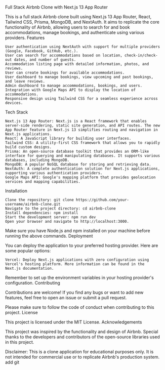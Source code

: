 Full Stack Airbnb Clone with Next.js 13 App Router

This is a full stack Airbnb clone built using Next.js 13 App Router, React, Tailwind CSS, Prisma, MongoDB, and NextAuth. It aims to replicate the core functionality of Airbnb, allowing users to search for and book accommodations, manage bookings, and authenticate using various providers.
Features

    User authentication using NextAuth with support for multiple providers (Google, Facebook, GitHub, etc.).
    User can search for accommodations based on location, check-in/check-out dates, and number of guests.
    Accommodation listing page with detailed information, photos, and reviews.
    User can create bookings for available accommodations.
    User dashboard to manage bookings, view upcoming and past bookings, and leave reviews.
    Admin dashboard to manage accommodations, bookings, and users.
    Integration with Google Maps API to display the location of accommodations.
    Responsive design using Tailwind CSS for a seamless experience across devices.

Tech Stack

    Next.js 13 App Router: Next.js is a React framework that enables server-side rendering, static site generation, and API routes. The new App Router feature in Next.js 13 simplifies routing and navigation in Next.js applications.
    React: A JavaScript library for building user interfaces.
    Tailwind CSS: A utility-first CSS framework that allows you to rapidly build custom designs.
    Prisma: An open-source database toolkit that provides an ORM-like interface for querying and manipulating databases. It supports various databases, including MongoDB.
    MongoDB: A popular NoSQL database for storing and retrieving data.
    NextAuth: A complete authentication solution for Next.js applications, supporting various authentication providers.
    Google Maps API: Google's mapping platform that provides geolocation services and mapping capabilities.

Installation

    Clone the repository: git clone https://github.com/your-username/airbnb-clone.git
    Navigate to the project directory: cd airbnb-clone
    Install dependencies: npm install
    Start the development server: npm run dev
    Open your browser and navigate to http://localhost:3000.

Make sure you have Node.js and npm installed on your machine before running the above commands.
Deployment

You can deploy the application to your preferred hosting provider. Here are some popular options:

    Vercel: Deploy Next.js applications with zero configuration using Vercel's hosting platform. More information can be found in the Next.js documentation.

Remember to set up the environment variables in your hosting provider's configuration.
Contributing

Contributions are welcome! If you find any bugs or want to add new features, feel free to open an issue or submit a pull request.

Please make sure to follow the code of conduct when contributing to this project.
License

This project is licensed under the MIT License.
Acknowledgements

This project was inspired by the functionality and design of Airbnb. Special thanks to the developers and contributors of the open-source libraries used in this project.

Disclaimer: This is a clone application for educational purposes only. It is not intended for commercial use or to replicate Airbnb's production system. add git
